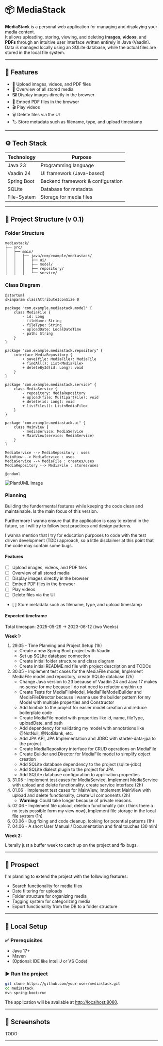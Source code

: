 
# 📦 MediaStack

**MediaStack** is a personal web application for managing and displaying your media content.  
It allows uploading, storing, viewing, and deleting **images**, **videos**, and **PDFs** through an intuitive user interface written entirely in Java (Vaadin).  
Data is managed locally using an SQLite database, while the actual files are stored in the local file system.

---

## 🚀 Features

- 🔼 Upload images, videos, and PDF files
- 📂 Overview of all stored media
- 🖼️ Display images directly in the browser
- 📄 Embed PDF files in the browser
- 🎬 Play videos
- 🗑️ Delete files via the UI
- 🏷️ Store metadata such as filename, type, and upload timestamp

---

## ⚙️ Tech Stack

| Technology  | Purpose                            |
|-------------|-------------------------------------|
| Java 23     | Programming language                |
| Vaadin 24   | UI framework (Java-based)           |
| Spring Boot | Backend framework & configuration   |
| SQLite      | Database for metadata               |
| File-System | Storage for media files             |

---

## 📁 Project Structure (v 0.1)

### Folder Structure

```text
mediastack/
├── src/
│   ├── main/
│   │   ├── java/com/example/mediastack/
│   │   │   ├── ui/       
│   │   │   ├── model/        
│   │   │   ├── repository/    
│   │   │   └── service/
```

### Class Diagram

```plantuml
@startuml
skinparam classAttributeIconSize 0

package "com.example.mediastack.model" {
    class MediaFile {
        - id: Long
        - fileName: String
        - fileType: String
        - uploadDate: LocalDateTime
        - path: String
    }
}

package "com.example.mediastack.repository" {
    interface MediaRepository {
        + save(file: MediaFile): MediaFile
        + findAll(): List<MediaFile>
        + deleteById(id: Long): void
    }
}

package "com.example.mediastack.service" {
    class MediaService {
        - repository: MediaRepository
        + upload(file: MultipartFile): void
        + delete(id: Long): void
        + listFiles(): List<MediaFile>
    }
}

package "com.example.mediastack.ui" {
    class MainView {
        - mediaService: MediaService
        + MainView(service: MediaService)
    }
}

MediaService --> MediaRepository : uses
MainView --> MediaService : uses
MediaService --> MediaFile : creates/uses
MediaRepository --> MediaFile : stores/uses

@enduml
```

![PlantUML Image](https://img.plantuml.biz/plantuml/png/ZPF1RW8X48Rl-nJ4qvf6s_EcCTeqJKni3zNqFeLH9y92WDNQndSlg-xAhjjKBX3cd-7_1XWx3zONIYPkGxa12ufn2SvDlBVqMNYSSftFwHlPGv8Ou1jO8UjnhORu1Sf872eK1A4CtmoL5YXxx2TXOHpBiDSo-a8Ipxlb630I6PlfV1LjBOFc3HHcR1vElWejzgOhL1YfGJo3nx8W1rak5wGmqXZmwqRg8JdypsBHQ4TUstq5HBb7kmIE9wZtMX2XtJ47MqnBnzc5lH-j8-cISZ6HCWtX6Jd_M6j6aIXq53q-xQSYhReMz5jDudOMXtPB73jkPdwAD2xdGfwrIIDVfyvNf8Nq55wFFzFMzcA6JlydWGpuPQhxgnStOHRK8WJAFmXt3JeLOMUD9aH-gipKTGdx5qkD9Wu6ewkd4L3HxZ0Nw9FQJosiCXkgpfB7BvGnjCwZbFw-fOzERASuWyJNQEESP1pcyjV_0W00)

### Planning

Building the fundermental features while keeping the code clean and maintainable. Is the main focus of this version.

Furthermore I wanna ensure that the application is easy to extend in the future, so I will try to follow best practices and design patterns.

I wanna mention that I try for education purposes to code with the test driven development (TDD) approach, so a little disclaimer at this point that the code may contain some bugs.

#### Features

- [ ] Upload images, videos, and PDF files
- [ ] Overview of all stored media
- [ ] Display images directly in the browser
- [ ] Embed PDF files in the browser
- [ ] Play videos
- [ ] Delete files via the UI
- [ ]️ Store metadata such as filename, type, and upload timestamp

#### Expected timeframe

Total timespan: 2025-05-29 -> 2023-06-12 (two Weeks)

**Week 1:**

1. 29.05 - Time Planning and Project Setup (1h)
   - Create a new Spring Boot project with Vaadin
   - Set up SQLite database connection
   - Create initial folder structure and class diagram
   - Create initial README.md file with project description and TODOs
2. 30.05 - Implement test cases for the MediaFile model, Implement MediaFile model and repository, create SQLite database (2h)
   - Change Java version to 23 because of Vaadin 24 and Java 17 makes no sense for me because I do not need to refactor anythin up
   - Create Tests for MediaFileModel, MediaFileModelBuilder and MediaFileDirector because I wanna use the builder pattern for my Model with multiple properties and Constructor
   - Add lombok to the project for easier model creation and reduce boilerplate code
   - Create MediaFile model with properties like id, name, fileType, uploadDate, and path
   - Add dependency for validating my model with annotations like @NotNull, @NotBlank, etc.
   - Add JPA API, JPA Implementation and JDBC with starter-data-jpa to the project
   - Create MediaRepository interface for CRUD operations on MediaFile
   - Create Builder and Director for MediaFile model to simplify object creation
   - Add SQLite database dependency to the project (sqlite-jdbc)
   - Add SQLite dialect plugin to the project for JPA
   - Add SQLite database configuration to application.properties
3. 31.05 - Implement test cases for MediaService, Implement MediaService with upload and delete functionality, create service interface (2h)
4. 01.06 - Implement test cases for MainView, Implement MainView with upload and delete functionality, create UI components (2h)
    - **Warning**: Could take longer because of private reasons.
5. 02.06 - Implement file upload, deletion functionality (idk i think there a no tests possible form my view now), Implement file storage in the local file system (1h)
6. 03.06 - Bug fixing and code cleanup, looking for potential patterns (1h)
7. 04.06 - A short User Manual / Documentation and final touches (30 min)

**Week 2:**

Literally just a buffer week to catch up on the project and fix bugs.

---

## 📖 Prospect

I'm planning to extend the project with the following features:

- Search functionality for media files
- Date filtering for uploads
- Folder structure for organizing media
- Tagging system for categorizing media
- Export functionality from the DB to a folder structure

---

## 🧪 Local Setup

### ✅ Prerequisites

- Java 17+
- Maven
- (Optional: IDE like IntelliJ or VS Code)

### ▶️ Run the project

```bash
git clone https://github.com/your-user/mediastack.git
cd mediastack
mvn spring-boot:run
```

The application will be available at [http://localhost:8080](http://localhost:8080).

---

## 📸 Screenshots

TODO

---
